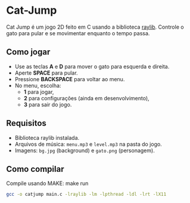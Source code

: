 # Cat-Jump

Cat Jump é um jogo 2D feito em C usando a biblioteca [raylib](https://www.raylib.com/). Controle o gato para pular e se movimentar enquanto o tempo passa. 

## Como jogar

- Use as teclas **A** e **D** para mover o gato para esquerda e direita.
- Aperte **SPACE** para pular.
- Pressione **BACKSPACE** para voltar ao menu.
- No menu, escolha:
  - **1** para jogar,
  - **2** para configurações (ainda em desenvolvimento),
  - **3** para sair do jogo.

## Requisitos

- Biblioteca raylib instalada.
- Arquivos de música: `menu.mp3` e `level.mp3` na pasta do jogo.
- Imagens: `bg.jpg` (background) e `gato.png` (personagem).

## Como compilar

Compile usando MAKE: make run


```bash
gcc -o catjump main.c -lraylib -lm -lpthread -ldl -lrt -lX11
